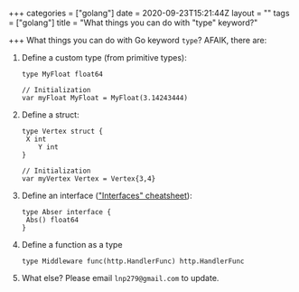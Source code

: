 +++
categories = ["golang"]
date = 2020-09-23T15:21:44Z
layout = ""
tags = ["golang"]
title = "What things you can do with \"type\" keyword?"

+++
What things you can do with Go keyword `type`? AFAIK, there are:

1. Define a custom type (from primitive types):

       type MyFloat float64
       
       // Initialization
       var myFloat MyFloat = MyFloat(3.14243444)
2. Define a struct:

       type Vertex struct {
       	X int
           Y int
       }
       
       // Initialization
       var myVertex Vertex = Vertex{3,4}
3. Define an interface (["Interfaces" cheatsheet](https://phatngluu.github.io/posts/golang/go-cheatsheets/#interfaces)):

       type Abser interface {
       	Abs() float64
       }
4. Define a function as a type

       type Middleware func(http.HandlerFunc) http.HandlerFunc
5. What else? Please email `lnp279@gmail.com` to update.